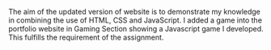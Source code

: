 The aim of the updated version of website is to demonstrate my knowledge in combining the use of HTML, CSS and JavaScript.
I added a game into the portfolio website in Gaming Section showing a Javascript game I developed.
This fulfills the requirement of the assignment.
